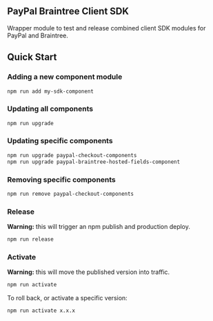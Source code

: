 PayPal Braintree Client SDK
---------------------------

Wrapper module to test and release combined client SDK modules for PayPal and Braintree.

## Quick Start

### Adding a new component module

```bash
npm run add my-sdk-component
```

### Updating all components

```bash
npm run upgrade
```

### Updating specific components

```bash
npm run upgrade paypal-checkout-components
npm run upgrade paypal-braintree-hosted-fields-component
```

### Removing specific components

```bash
npm run remove paypal-checkout-components
```

### Release

**Warning:** this will trigger an npm publish and production deploy.

```bash
npm run release
```

### Activate

**Warning:** this will move the published version into traffic.

```bash
npm run activate
```

To roll back, or activate a specific version:

```bash
npm run activate x.x.x
```

